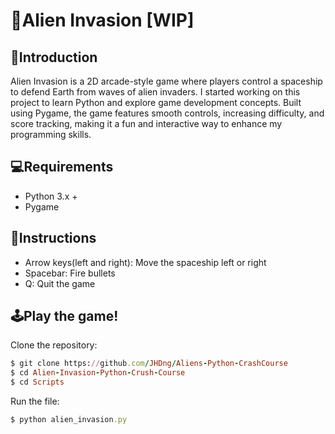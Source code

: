 # 👾Alien Invasion [WIP]
## 🚀Introduction
Alien Invasion is a 2D arcade-style game where players control a spaceship to defend Earth from waves of alien invaders. I started working on this project to learn Python and explore game development concepts. Built using Pygame, the game features smooth controls, increasing difficulty, and score tracking, making it a fun and interactive way to enhance my programming skills.
## 💻Requirements
- Python 3.x +
- Pygame
## 📄Instructions
- Arrow keys(left and right): Move the spaceship left or right
- Spacebar: Fire bullets
- Q: Quit the game
## 🕹️Play the game!
Clone the repository:
```rb
$ git clone https://github.com/JHDng/Aliens-Python-CrashCourse
$ cd Alien-Invasion-Python-Crush-Course
$ cd Scripts
```
Run the file:
```rb
$ python alien_invasion.py
```
